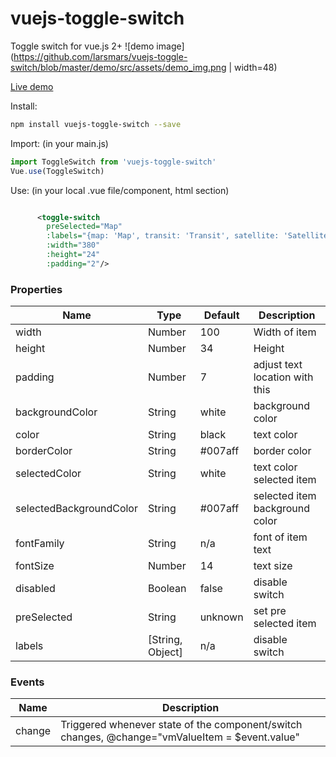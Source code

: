 # vuejs-toggle-switch
Toggle switch for vue.js 2+
![demo image](https://github.com/larsmars/vuejs-toggle-switch/blob/master/demo/src/assets/demo_img.png | width=48)

[Live demo](http://softwarefun.no/#/toggleswitch)

Install:
```bash
npm install vuejs-toggle-switch --save
```

Import: (in your main.js)
```javascript
import ToggleSwitch from 'vuejs-toggle-switch'
Vue.use(ToggleSwitch)
```

Use: (in your local .vue file/component, html section)
```xml

      <toggle-switch
        preSelected="Map"
        :labels="{map: 'Map', transit: 'Transit', satellite: 'Satellite'}"
        :width="380"
        :height="24"
        :padding="2"/>
```

### Properties

| Name      | Type              | Default     | Description                        |
| ---       | ---               | ---         | ---                                |
| width     | Number           | 100       | Width of item|
| height      | Number           | 34       | Height |
| padding     | Number           | 7       | adjust text location with this |
| backgroundColor      | String           | white       | background color |
| color     | String           | black       | text color|
| borderColor      | String  | #007aff | border color |
| selectedColor     | String           | white     | text color selected item |
| selectedBackgroundColor      | String           | #007aff       | selected item background color |
| fontFamily     | String           | n/a  | font of item text |
| fontSize      | Number           | 14     | text size |
| disabled     | Boolean           | false       | disable switch |
| preSelected     | String           | unknown       | set pre selected item |
| labels     | [String, Object]           | n/a       | disable switch |

### Events

| Name   | Description              |
| ---    | ---                      |
| change | Triggered whenever state of the component/switch changes, @change="vmValueItem = $event.value" |

